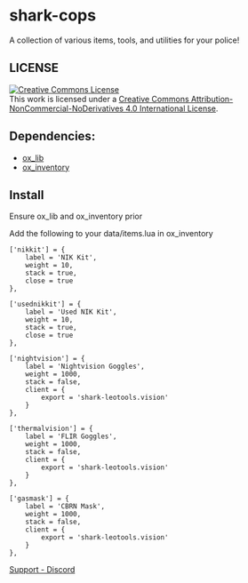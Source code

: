 # shark-cops
A collection of various items, tools, and utilities for your police!

## LICENSE
<a rel="license" href="http://creativecommons.org/licenses/by-nc-nd/4.0/"><img alt="Creative Commons License" style="border-width:0" src="https://i.creativecommons.org/l/by-nc-nd/4.0/88x31.png" /></a><br />This work is licensed under a <a rel="license" href="http://creativecommons.org/licenses/by-nc-nd/4.0/">Creative Commons Attribution-NonCommercial-NoDerivatives 4.0 International License</a>.

## Dependencies:
- [ox_lib](https://github.com/overextended/ox_lib)
- [ox_inventory](https://github.com/overextended/ox_inventory)


## Install
Ensure ox_lib and ox_inventory prior

Add the following to your data/items.lua in ox_inventory

	['nikkit'] = {
		label = 'NIK Kit',
		weight = 10,
		stack = true,
		close = true
	},

	['usednikkit'] = {
		label = 'Used NIK Kit',
		weight = 10,
		stack = true,
		close = true
	},

	['nightvision'] = {
		label = 'Nightvision Goggles',
		weight = 1000,
		stack = false,
		client = {
			export = 'shark-leotools.vision'
		}
	},

	['thermalvision'] = {
		label = 'FLIR Goggles',
		weight = 1000,
		stack = false,
		client = {
			export = 'shark-leotools.vision'
		}
	},

	['gasmask'] = {
		label = 'CBRN Mask',
		weight = 1000,
		stack = false,
		client = {
			export = 'shark-leotools.vision'
		}
	},
	
[Support - Discord](https://discord.gg/mFnNTV2Zce)
